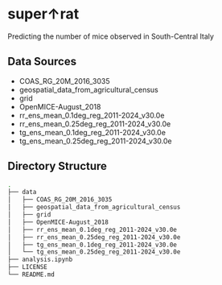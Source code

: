 # super↑rat

Predicting the number of mice observed in South-Central Italy

## Data Sources
- COAS_RG_20M_2016_3035
- geospatial_data_from_agricultural_census
- grid
- OpenMICE-August_2018
- rr_ens_mean_0.1deg_reg_2011-2024_v30.0e
- rr_ens_mean_0.25deg_reg_2011-2024_v30.0e
- tg_ens_mean_0.1deg_reg_2011-2024_v30.0e
- tg_ens_mean_0.25deg_reg_2011-2024_v30.0e
  

## Directory Structure

```bash
.
├── data
│   ├── COAS_RG_20M_2016_3035
│   ├── geospatial_data_from_agricultural_census
│   ├── grid
│   ├── OpenMICE-August_2018
│   ├── rr_ens_mean_0.1deg_reg_2011-2024_v30.0e
│   ├── rr_ens_mean_0.25deg_reg_2011-2024_v30.0e
│   ├── tg_ens_mean_0.1deg_reg_2011-2024_v30.0e
│   └── tg_ens_mean_0.25deg_reg_2011-2024_v30.0e
├── analysis.ipynb
├── LICENSE
└── README.md
```
